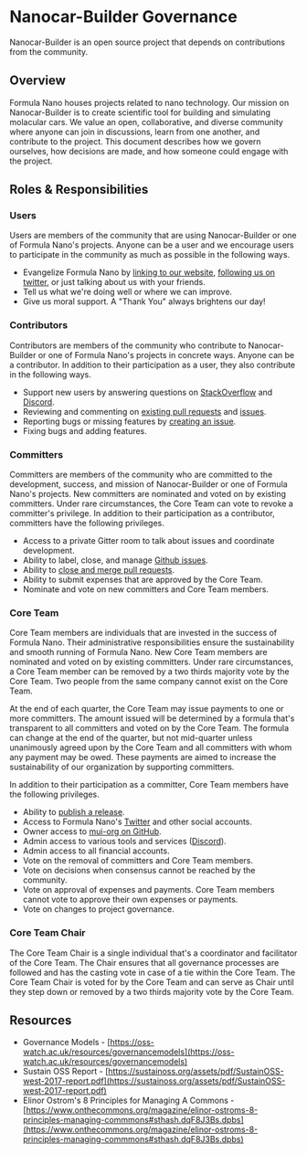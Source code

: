 # Nanocar-Builder Governance

Nanocar-Builder is an open source project that depends on contributions from the community.

## Overview

Formula Nano houses projects related to nano technology.
Our mission on Nanocar-Builder is to create scientific tool for building and simulating molacular cars.
We value an open, collaborative, and diverse community where anyone can join in
discussions, learn from one another, and contribute to the project. This document describes how
we govern ourselves, how decisions are made, and how someone could engage with the project.

## Roles & Responsibilities

### Users

Users are members of the community that are using Nanocar-Builder or one of Formula Nano's projects. Anyone
can be a user and we encourage users to participate in the community as much as possible in the
following ways.

- Evangelize Formula Nano by [linking to our website](https://formulanano.com/),
[following us on twitter](https://twitter.com/formulanano), or just talking about us with your
friends.
- Tell us what we're doing well or where we can improve.
- Give us moral support. A "Thank You" always brightens our day!

### Contributors

Contributors are members of the community who contribute to Nanocar-Builder or one of Formula Nano's projects
in concrete ways. Anyone can be a contributor. In addition to their participation as a user, they
also contribute in the following ways.

- Support new users by answering questions on
[StackOverflow](https://stackoverflow.com/questions/tagged/formulanano) and
[Discord](https://discord.gg/cRHPB9u).
- Reviewing and commenting on [existing pull requests](https://github.com/formulanano/nanocar-builder-web/pulls)
and [issues](https://github.com/formulanano/nanocar-builder-web/issues).
- Reporting bugs or missing features by [creating an issue](https://github.com/formulanano/nanocar-builder-web/issues/new).
- Fixing bugs and adding features.

### Committers

Committers are members of the community who are committed to the development, success, and mission
of Nanocar-Builder or one of Formula Nano's projects. New committers are nominated and voted on by existing
committers. Under rare circumstances, the Core Team can vote to revoke a committer's privilege. In
addition to their participation as a contributor, committers have the following privileges.

- Access to a private Gitter room to talk about issues and coordinate development.
- Ability to label, close, and manage [Github issues](https://github.com/formulanano/nanocar-builder-web/issues).
- Ability to [close and merge pull requests](https://github.com/formulanano/nanocar-builder-web/pulls?q=is%3Apr+is%3Aclosed).
- Ability to submit expenses that are approved by the Core Team.
- Nominate and vote on new committers and Core Team members.

### Core Team

Core Team members are individuals that are invested in the success of Formula Nano. Their
administrative responsibilities ensure the sustainability and smooth running of Formula Nano. New
Core Team members are nominated and voted on by existing committers. Under rare circumstances, a
Core Team member can be removed by a two thirds majority vote by the Core Team. Two people
from the same company cannot exist on the Core Team.

At the end of each quarter, the Core Team may issue payments to one or more committers. The amount
issued will be determined by a formula that's transparent to all committers and voted on by the
Core Team. The formula can change at the end of the quarter, but not mid-quarter unless unanimously
agreed upon by the Core Team and all committers with whom any payment may be owed. These payments
are aimed to increase the sustainability of our organization by supporting committers.

In addition to their participation as a committer, Core Team members have the following privileges.

- Ability to [publish a release](https://github.com/formulanano/nanocar-builder-web/releases).
- Access to Formula Nano's [Twitter](https://twitter.com/formulanano) and other social accounts.
- Owner access to [mui-org on GitHub](https://github.com/formulanano).
- Admin access to various tools and services ([Discord](https://discord.gg/cRHPB9u)).
- Admin access to all financial accounts.
- Vote on the removal of committers and Core Team members.
- Vote on decisions when consensus cannot be reached by the community.
- Vote on approval of expenses and payments.
Core Team members cannot vote to approve their own expenses or payments.
- Vote on changes to project governance.

### Core Team Chair

The Core Team Chair is a single individual that's a coordinator and facilitator of the Core Team.
The Chair ensures that all governance processes are followed and has the casting vote in case of a
tie within the Core Team. The Core Team Chair is voted for by the Core Team and can serve as Chair
until they step down or removed by a two thirds majority vote by the Core Team.

## Resources

- Governance Models - [https://oss-watch.ac.uk/resources/governancemodels](https://oss-watch.ac.uk/resources/governancemodels)
- Sustain OSS Report - [https://sustainoss.org/assets/pdf/SustainOSS-west-2017-report.pdf](https://sustainoss.org/assets/pdf/SustainOSS-west-2017-report.pdf)
- Elinor Ostrom's 8 Principles for Managing A Commons - [https://www.onthecommons.org/magazine/elinor-ostroms-8-principles-managing-commmons#sthash.dqF8J3Bs.dpbs](https://www.onthecommons.org/magazine/elinor-ostroms-8-principles-managing-commmons#sthash.dqF8J3Bs.dpbs)
